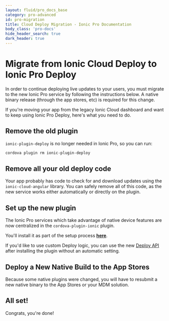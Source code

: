 ```yaml
---
layout: fluid/pro_docs_base
category: pro-advanced
id: pro-migration
title: Cloud Deploy Migration - Ionic Pro Documentation
body_class: 'pro-docs'
hide_header_search: true
dark_header: true
---
```


# Migrate from Ionic Cloud Deploy to Ionic Pro Deploy

<div class="alert alert-warning" role="alert">In order to continue deploying live updates to your users, you must migrate to the new Ionic Pro service by following the instructions below. A native binary release (through the app stores, etc) is required for this change.</div>

If you're moving your app from the legacy Ionic Cloud dashboard and want to keep using Ionic Pro Deploy, here's what you need to do.

## Remove the old plugin

`ionic-plugin-deploy` is no longer needed in Ionic Pro, so you can run:

```bash
cordova plugin rm ionic-plugin-deploy
```

## Remove all your old deploy code

Your app probably has code to check for and download updates using the `ionic-cloud-angular` library. You can safely remove all of this code, as the new service works either automatically or directly on the plugin.

## Set up the new plugin

The Ionic Pro services which take advantage of native device features are now centralized in the `cordova-plugin-ionic` plugin.

You'll install it as part of the setup process **[here](/docs/pro/deploy/)**.

If you'd like to use custom Deploy logic, you can use the new [Deploy API](/docs/pro/deploy/plugin-api.html) after installing the plugin without an automatic setting.

## Deploy a New Native Build to the App Stores

Because some native plugins were changed, you will have to resubmit a new native binary to the App Stores or your MDM solution.

## All set!

Congrats, you're done!
